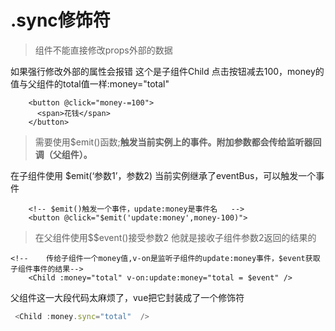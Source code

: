 # .sync修饰符
>组件不能直接修改props外部的数据

如果强行修改外部的属性会报错
这个是子组件Child 点击按钮减去100，money的值与父组件的total值一样:money="total"
```
    <button @click="money-=100">
      <span>花钱</span>
    </button>
```

> 需要使用$emit()函数;**触发当前实例上的事件。附加参数都会传给监听器回调（父组件）。**

在子组件使用 $emit(‘参数1’，参数2)
当前实例继承了eventBus，可以触发一个事件
```
    <!-- $emit()触发一个事件，update:money是事件名   -->
    <button @click="$emit('update:money',money-100)">
```

> 在父组件使用$$event()接受参数2
他就是接收子组件参数2返回的结果的

```
<!--    传给子组件一个money值,v-on是监听子组件的update:money事件，$event获取子组件事件的结果-->
    <Child :money="total" v-on:update:money="total = $event" />
```
父组件这一大段代码太麻烦了，vue把它封装成了一个修饰符
   ```javascript 
    <Child :money.sync="total"  />
```

